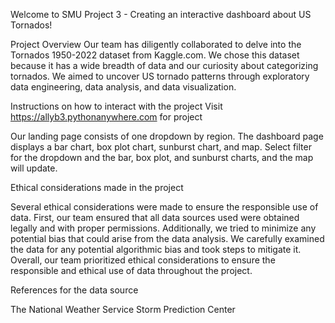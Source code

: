 Welcome to SMU Project 3 - Creating an interactive dashboard about US Tornados!
 

Project Overview
Our team has diligently collaborated to delve into the Tornados 1950-2022 dataset from Kaggle.com. We chose this dataset because it has a wide breadth of data and our curiosity about categorizing tornados. We aimed to uncover US tornado patterns through exploratory data engineering, data analysis, and data visualization.

Instructions on how to interact with the project
Visit https://allyb3.pythonanywhere.com for project

Our landing page consists of one dropdown by region.  The dashboard page displays a bar chart, box plot chart, sunburst chart, and map. Select filter for the dropdown and the bar, box plot, and sunburst charts, and the map will update.

Ethical considerations made in the project

Several ethical considerations were made to ensure the responsible use of data. First, our team ensured that all data sources used were obtained legally and with proper permissions. Additionally, we tried to minimize any potential bias that could arise from the data analysis. We carefully examined the data for any potential algorithmic bias and took steps to mitigate it. Overall, our team prioritized ethical considerations to ensure the responsible and ethical use of data throughout the project.

References for the data source

The National Weather Service Storm Prediction Center


